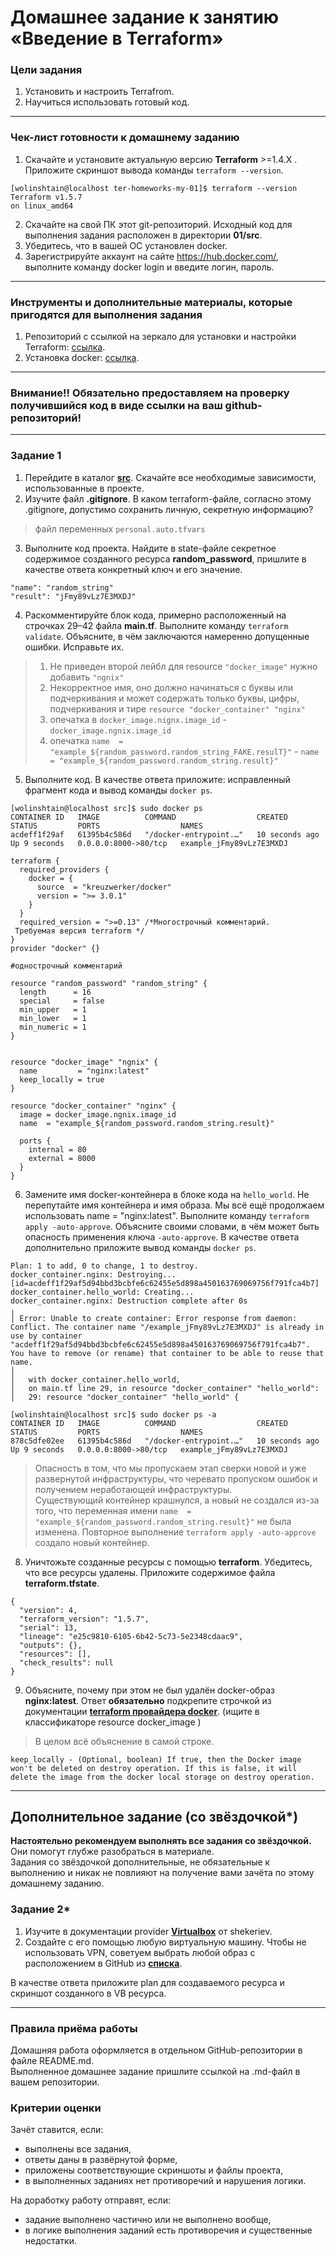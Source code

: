 # Домашнее задание к занятию «Введение в Terraform»

### Цели задания

1. Установить и настроить Terrafrom.
2. Научиться использовать готовый код.

------

### Чек-лист готовности к домашнему заданию

1. Скачайте и установите актуальную версию **Terraform** >=1.4.X . Приложите скриншот вывода команды ```terraform --version```.

```
[wolinshtain@localhost ter-homeworks-my-01]$ terraform --version
Terraform v1.5.7
on linux_amd64
```

2. Скачайте на свой ПК этот git-репозиторий. Исходный код для выполнения задания расположен в директории **01/src**.
3. Убедитесь, что в вашей ОС установлен docker.
4. Зарегистрируйте аккаунт на сайте https://hub.docker.com/, выполните команду docker login и введите логин, пароль.

------

### Инструменты и дополнительные материалы, которые пригодятся для выполнения задания

1. Репозиторий с ссылкой на зеркало для установки и настройки Terraform: [ссылка](https://github.com/netology-code/devops-materials).
2. Установка docker: [ссылка](https://docs.docker.com/engine/install/ubuntu/). 
------
### Внимание!! Обязательно предоставляем на проверку получившийся код в виде ссылки на ваш github-репозиторий!
------

### Задание 1

1. Перейдите в каталог [**src**](https://github.com/netology-code/ter-homeworks/tree/main/01/src). Скачайте все необходимые зависимости, использованные в проекте. 
2. Изучите файл **.gitignore**. В каком terraform-файле, согласно этому .gitignore, допустимо сохранить личную, секретную информацию?

> файл переменных `personal.auto.tfvars`  

3. Выполните код проекта. Найдите  в state-файле секретное содержимое созданного ресурса **random_password**, пришлите в качестве ответа конкретный ключ и его значение.

```
"name": "random_string"
"result": "jFmy89vLz7E3MXDJ"
```

4. Раскомментируйте блок кода, примерно расположенный на строчках 29–42 файла **main.tf**.
Выполните команду ```terraform validate```. Объясните, в чём заключаются намеренно допущенные ошибки. Исправьте их.

> 1. Не приведен второй лейбл для resource `"docker_image"` нужно добавить `"ngnix"`  
> 2. Некорректное имя, оно должно начинаться с буквы или подчеркивания и может содержать только буквы, цифры, подчеркивания и тире `resource "docker_container" "nginx"`  
> 3. опечатка в `docker_image.nignx.image_id` - `docker_image.ngnix.image_id`
> 4. опечатка   `name  = "example_${random_password.random_string_FAKE.resulT}"` - `name  = "example_${random_password.random_string.result}"`

5. Выполните код. В качестве ответа приложите: исправленный фрагмент кода и вывод команды ```docker ps```.

```
[wolinshtain@localhost src]$ sudo docker ps
CONTAINER ID   IMAGE          COMMAND                  CREATED          STATUS         PORTS                  NAMES
acdeff1f29af   61395b4c586d   "/docker-entrypoint.…"   10 seconds ago   Up 9 seconds   0.0.0.0:8000->80/tcp   example_jFmy89vLz7E3MXDJ
```

```
terraform {
  required_providers {
    docker = {
      source  = "kreuzwerker/docker"
      version = ">= 3.0.1"
    }
  }
  required_version = ">=0.13" /*Многострочный комментарий.
 Требуемая версия terraform */
}
provider "docker" {}

#однострочный комментарий

resource "random_password" "random_string" {
  length      = 16
  special     = false
  min_upper   = 1
  min_lower   = 1
  min_numeric = 1
}


resource "docker_image" "ngnix" {
  name         = "nginx:latest"
  keep_locally = true
}

resource "docker_container" "nginx" {
  image = docker_image.ngnix.image_id
  name  = "example_${random_password.random_string.result}"

  ports {
    internal = 80
    external = 8000
  }
}
```

6. Замените имя docker-контейнера в блоке кода на ```hello_world```. Не перепутайте имя контейнера и имя образа. Мы всё ещё продолжаем использовать name = "nginx:latest". Выполните команду ```terraform apply -auto-approve```.
Объясните своими словами, в чём может быть опасность применения ключа  ```-auto-approve```. В качестве ответа дополнительно приложите вывод команды ```docker ps```.

```
Plan: 1 to add, 0 to change, 1 to destroy.
docker_container.nginx: Destroying... [id=acdeff1f29af5d94bbd3bcbfe6c62455e5d898a450163769069756f791fca4b7]
docker_container.hello_world: Creating...
docker_container.nginx: Destruction complete after 0s
╷
│ Error: Unable to create container: Error response from daemon: Conflict. The container name "/example_jFmy89vLz7E3MXDJ" is already in use by container "acdeff1f29af5d94bbd3bcbfe6c62455e5d898a450163769069756f791fca4b7". You have to remove (or rename) that container to be able to reuse that name.
│ 
│   with docker_container.hello_world,
│   on main.tf line 29, in resource "docker_container" "hello_world":
│   29: resource "docker_container" "hello_world" {
```
```
[wolinshtain@localhost src]$ sudo docker ps -a
CONTAINER ID   IMAGE          COMMAND                  CREATED          STATUS         PORTS                  NAMES
878c5dfe02ee   61395b4c586d   "/docker-entrypoint.…"   10 seconds ago   Up 9 seconds   0.0.0.0:8000->80/tcp   example_jFmy89vLz7E3MXDJ
```
> Опасность в том, что мы пропускаем этап сверки новой и уже развернутой инфраструктуры, что черевато пропуском ошибок и получением неработающей инфраструктуры.  
> Существующий контейнер крашнулся, а новый не создался из-за того, что переменная имени `name  = "example_${random_password.random_string.result}"` не была изменена. Повторное выполнение `terraform apply -auto-approve`
создало новый контейнер.

8. Уничтожьте созданные ресурсы с помощью **terraform**. Убедитесь, что все ресурсы удалены. Приложите содержимое файла **terraform.tfstate**. 

```
{
  "version": 4,
  "terraform_version": "1.5.7",
  "serial": 13,
  "lineage": "e25c9810-6105-6b42-5c73-5e2348cdaac9",
  "outputs": {},
  "resources": [],
  "check_results": null
}
```

9. Объясните, почему при этом не был удалён docker-образ **nginx:latest**. Ответ **обязательно** подкрепите строчкой из документации [**terraform провайдера docker**](https://docs.comcloud.xyz/providers/kreuzwerker/docker/latest/docs).  (ищите в классификаторе resource docker_image )

> В целом всё объяснение в самой строке.
```
keep_locally - (Optional, boolean) If true, then the Docker image won't be deleted on destroy operation. If this is false, it will delete the image from the docker local storage on destroy operation.
```

------

## Дополнительное задание (со звёздочкой*)

**Настоятельно рекомендуем выполнять все задания со звёздочкой.** Они помогут глубже разобраться в материале.   
Задания со звёздочкой дополнительные, не обязательные к выполнению и никак не повлияют на получение вами зачёта по этому домашнему заданию. 

### Задание 2*

1. Изучите в документации provider [**Virtualbox**](https://docs.comcloud.xyz/providers/shekeriev/virtualbox/latest/docs) от 
shekeriev.
2. Создайте с его помощью любую виртуальную машину. Чтобы не использовать VPN, советуем выбрать любой образ с расположением в GitHub из [**списка**](https://www.vagrantbox.es/).

В качестве ответа приложите plan для создаваемого ресурса и скриншот созданного в VB ресурса. 

------

### Правила приёма работы

Домашняя работа оформляется в отдельном GitHub-репозитории в файле README.md.   
Выполненное домашнее задание пришлите ссылкой на .md-файл в вашем репозитории.

### Критерии оценки

Зачёт ставится, если:

* выполнены все задания,
* ответы даны в развёрнутой форме,
* приложены соответствующие скриншоты и файлы проекта,
* в выполненных заданиях нет противоречий и нарушения логики.

На доработку работу отправят, если:

* задание выполнено частично или не выполнено вообще,
* в логике выполнения заданий есть противоречия и существенные недостатки. 

